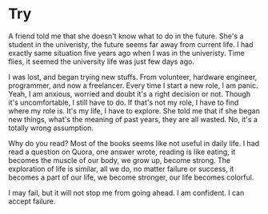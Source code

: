 
# Try

A friend told me that she doesn't know what to do in the future. She's a student in the univeristy, the future seems far away from current life. I had exactly same situation five years ago when I was in the univeristy. Time flies, it seemed the university life was just few days ago.

I was lost, and began trying new stuffs. From volunteer, hardware engineer, programmer, and now a freelancer. Every time I start a new role, I am panic. Yeah, I am anxious, worried and doubt it's a right decision or not. Though it's uncomfortable, I still have to do. If that's not my role, I have to find where my role is. It's my life, I have to explore. She told me that if she began new things, what's the meaning of past years, they are all wasted. No, it's a totally wrong assumption.

Why do you read? Most of the books seems like not useful in daily life. I had read a question on Quora, one answer wrote, reading is like eating, it becomes the muscle of our body, we grow up, become strong. The exploration of life is similar, all we do, no matter failure or success, it becomes a part of our life, we become stronger, our life becomes colorful.

I may fail, but it will not stop me from going ahead. I am confident. I can accept failure.
